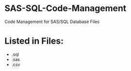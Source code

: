 # SAS-SQL-Code-Management
Code Management for SAS/SQL Database Files

# Listed in Files:
- .sql
- .sas
- .csv
